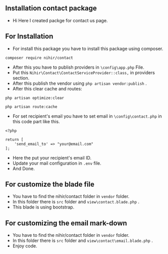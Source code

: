## Installation contact package
- Hi Here I created packge for contact us page.
## For Installation

- For install this package you have to install this package using composer.

``` 
composer require nihir/contact
```

- After this you have to publish providers in ```\config\app.php``` File.
- Put this ```Nihir\Contact\ContactServiceProvider::class,``` in providers section.
- After this publish the vendor using ```php artisan vendor:publish``` .
- After this clear cache and routes:

```
php artisan optimize:clear
```

```
php artisan route:cache
```
- For set recipient's email you have to set email in ```\config\contact.php``` in this code part like this.

```
<?php

return [
    'send_email_to' => "your@email.com"
];
```

- Here the put your recipient's email ID.
- Update your mail configuration in ```.env``` file.
- And Done.

## For customize the blade file

- You have to find the nihir/contact folder in ```vendor``` folder.
- In this folder there is ```src``` folder and ```view\contact.blade.php``` .
- This blade is using bootstrap.

## For customizing the email mark-down

- You have to find the nihir/contact folder in ```vendor``` folder.
- In this folder there is ```src``` folder and ```view\contact\email.blade.php``` .
- Enjoy code.
